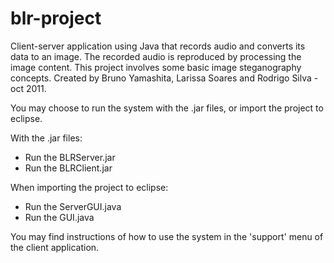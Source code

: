 blr-project
===========

Client-server application using Java that records audio and converts its data to an image. The recorded audio is reproduced by processing the image content. This project involves some basic image steganography concepts.
Created by Bruno Yamashita, Larissa Soares and Rodrigo Silva - oct 2011.

You may choose to run the system with the .jar files, or import the project to eclipse.

With the .jar files:
- Run the BLRServer.jar
- Run the BLRClient.jar

When importing the project to eclipse:
- Run the ServerGUI.java
- Run the GUI.java

You may find instructions of how to use the system in the 'support' menu of the client application.